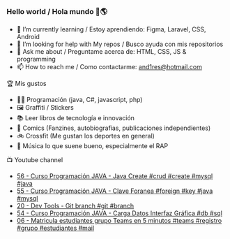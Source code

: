### Hello world / Hola mundo 👋🌎

<!--
**xaca/xaca** is a ✨ _special_ ✨ repository because its `README.md` (this file) appears on your GitHub profile.

Here are some ideas to get you started:
-->

- 🌱 I’m currently learning / Estoy aprendiendo: Figma, Laravel, CSS, Android
- 🤔 I’m looking for help with My repos / Busco ayuda con mis repositorios
- 💬 Ask me about / Preguntame acerca de: HTML, CSS, JS & programming 
- 📫 How to reach me / Como contactarme: and1res@hotmail.com

🏆 Mis gustos
- 👨‍💻 Programación (java, C#, javascript, php)
- 🖼️ Graffiti / Stickers
- 📚 Leer libros de tecnología e innovación
- 💢 Comics (Fanzines, autobiografías, publicaciones independientes)
- 🚲 Crossfit (Me gustan los deportes en general)
- 🎤 Música lo que suene bueno, especialmente el RAP
<!--
📝 Frases
- "I only smile in the dark, I only smile when it's complicated" Raybiez
- "De lo que ves créete la mitad de lo que no ves no te creas nada" Kase O
-->
📺 Youtube channel
<!-- BLOG-POST-LIST:START -->
- [56 - Curso Programación JAVA - Java Create #crud #create #mysql #java](https://www.youtube.com/watch?v=nGsw1EWkHDQ)
- [55 - Curso Programación JAVA - Clave Foranea #foreign #key #java #mysql](https://www.youtube.com/watch?v=eBbR5cX7eCM)
- [20 - Dev Tools - Git branch #git #branch](https://www.youtube.com/watch?v=u-xyFgPAZY0)
- [54 - Curso Programación JAVA - Carga Datos Interfaz Gráfica #db #sql](https://www.youtube.com/watch?v=CQ4ScXK26dI)
- [06 - Matricula estudiantes grupo Teams en 5 minutos #teams #registro #grupo #estudiantes #mail](https://www.youtube.com/watch?v=IiEeemmy33U)
<!-- BLOG-POST-LIST:END -->
